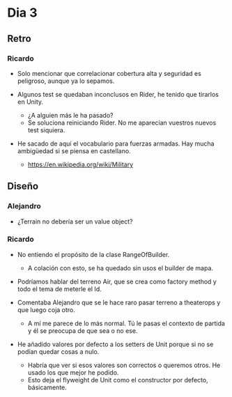 ﻿# Dia 3

## Retro

### Ricardo

- Solo mencionar que correlacionar cobertura alta y seguridad es peligroso, aunque ya lo sepamos.

- Algunos test se quedaban inconclusos en Rider, he tenido que tirarlos en Unity.
  - ¿A alguien más le ha pasado?
  - Se soluciona reiniciando Rider. No me aparecían vuestros nuevos test siquiera.

- He sacado de aquí el vocabulario para fuerzas armadas. Hay mucha ambigüedad si se piensa en castellano.
  - https://en.wikipedia.org/wiki/Military

## Diseño

### Alejandro

- ¿Terrain no debería ser un value object?

### Ricardo

- No entiendo el propósito de la clase RangeOfBuilder.
  - A colación con esto, se ha quedado sin usos el builder de mapa.
- Podríamos hablar del terreno Air, que se crea como factory method y todo el tema de meterle el Id.
- Comentaba Alejandro que se le hace raro pasar terreno a theaterops y que luego coja otro.
  - A mí me parece de lo más normal. Tú le pasas el contexto de partida y él se preocupa de que sea o no ese.

- He añadido valores por defecto a los setters de Unit porque si no se podían quedar cosas a nulo.
  - Habría que ver si esos valores son correctos o queremos otros. He usado los que mejor he podido.
  - Esto deja el flyweight de Unit como el constructor por defecto, básicamente.